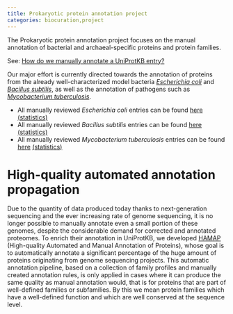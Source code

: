 ```yaml
---
title: Prokaryotic protein annotation project
categories: biocuration,project
---
```


The Prokaryotic protein annotation project focuses on the manual annotation of bacterial and archaeal-specific proteins and protein families.

See: [How do we manually annotate a UniProtKB entry?](https://www.uniprot.org/faq/45)

Our major effort is currently directed towards the annotation of proteins from the already well-characterized model bacteria *[Escherichia coli](https://www.uniprot.org/taxonomy/83333)* and *[Bacillus subtilis](https://www.uniprot.org/taxonomy/224308)*, as well as the annotation of pathogens such as *[Mycobacterium tuberculosis](https://www.uniprot.org/taxonomy/1773)*.

-   All manually reviewed *Escherichia coli* entries can be found [here](https://www.uniprot.org/uniprotkb/?query=organism:83333+AND+reviewed:yes) [(statistics)](https://www.uniprot.org/biocuration%5Fproject/Prokaryotes/statistics#Escherichiacoli)
-   All manually reviewed *Bacillus subtilis* entries can be found [here](https://www.uniprot.org/uniprotkb/?query=organism:224308+AND+reviewed:yes) [(statistics)](https://www.uniprot.org/biocuration%5Fproject/Prokaryotes/statistics#Bacillussubtilis)
-   All manually reviewed *Mycobacterium tuberculosis* entries can be found [here](https://www.uniprot.org/uniprotkb/?query=organism:1773+AND+reviewed:yes) [(statistics)](https://www.uniprot.org/biocuration%5Fproject/Prokaryotes/statistics#Mycobacteriumtuberculosis)

# High-quality automated annotation propagation

Due to the quantity of data produced today thanks to next-generation sequencing and the ever increasing rate of genome sequencing, it is no longer possible to manually annotate even a small portion of these genomes, despite the considerable demand for corrected and annotated proteomes. To enrich their annotation in UniProtKB, we developed [HAMAP](http://hamap.expasy.org/) (High-quality Automated and Manual Annotation of Proteins), whose goal is to automatically annotate a significant percentage of the huge amount of proteins originating from genome sequencing projects. This automatic annotation pipeline, based on a collection of family profiles and manually created annotation rules, is only applied in cases where it can produce the same quality as manual annotation would, that is for proteins that are part of well-defined families or subfamilies. By this we mean protein families which have a well-defined function and which are well conserved at the sequence level.
